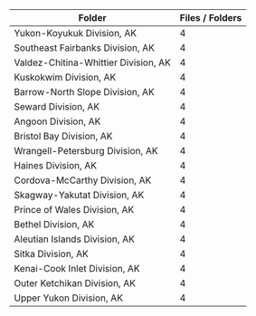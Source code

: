 | Folder                               |   Files / Folders |
|--------------------------------------|-------------------|
| Yukon-Koyukuk Division, AK           |                 4 |
| Southeast Fairbanks Division, AK     |                 4 |
| Valdez-Chitina-Whittier Division, AK |                 4 |
| Kuskokwim Division, AK               |                 4 |
| Barrow-North Slope Division, AK      |                 4 |
| Seward Division, AK                  |                 4 |
| Angoon Division, AK                  |                 4 |
| Bristol Bay Division, AK             |                 4 |
| Wrangell-Petersburg Division, AK     |                 4 |
| Haines Division, AK                  |                 4 |
| Cordova-McCarthy Division, AK        |                 4 |
| Skagway-Yakutat Division, AK         |                 4 |
| Prince of Wales Division, AK         |                 4 |
| Bethel Division, AK                  |                 4 |
| Aleutian Islands Division, AK        |                 4 |
| Sitka Division, AK                   |                 4 |
| Kenai-Cook Inlet Division, AK        |                 4 |
| Outer Ketchikan Division, AK         |                 4 |
| Upper Yukon Division, AK             |                 4 |